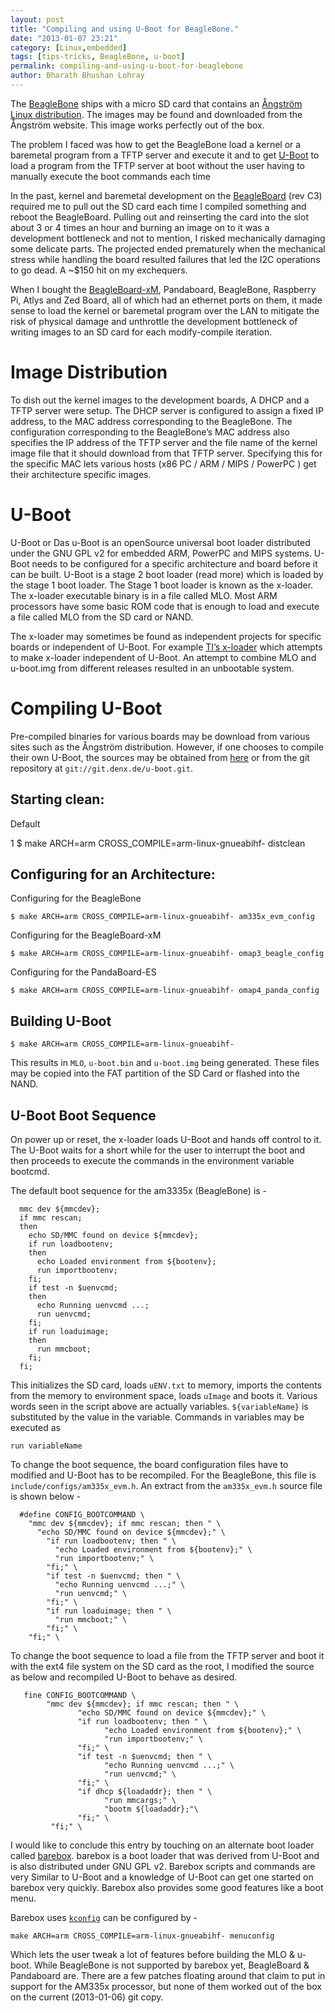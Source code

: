 ```yaml
---
layout: post
title: "Compiling and using U-Boot for BeagleBone."
date: "2013-01-07 23:21"
category: [Linux,embedded]
tags: [tips-tricks, BeagleBone, u-boot]
permalink: compiling-and-using-u-boot-for-beaglebone
author: Bharath Bhushan Lohray
---
```


The [BeagleBone]( https://web.archive.org/web/20140209172705/http://beagleboard.org/bone) ships with a micro SD card that contains an [Ångström Linux distribution](http://www.angstrom-distribution.org/). The images may be found and downloaded from the Ångström website. This image works perfectly out of the box.

The problem I faced was how to get the BeagleBone load a kernel or a baremetal program from a TFTP server and execute it and to get [U-Boot](https://web.archive.org/web/20140209172705/http://www.denx.de/wiki/U-Boot/WebHome) to load a  program from the TFTP server at boot without the user having to manually execute the boot commands each time


In the past, kernel and baremetal development on the [BeagleBoard](https://web.archive.org/web/20140209172705/http://beagleboard.org/hardware) (rev C3) required me to pull out the SD card each time I compiled something and reboot the BeagleBoard. Pulling out and reinserting the card into the slot about 3 or 4 times an hour and burning an image on to it was a development bottleneck and not to mention, I risked mechanically damaging some delicate parts. The projected ended prematurely when the mechanical stress while handling the board resulted failures that led the I2C operations to go dead. A ~$150 hit on my exchequers.

When I bought the [BeagleBoard-xM](https://web.archive.org/web/20140209172705/http://beagleboard.org/hardware-xm), Pandaboard, BeagleBone, Raspberry Pi, Atlys and Zed Board, all of which had an ethernet ports on them, it made sense to load the kernel or baremetal program over the LAN to mitigate the risk of physical damage and unthrottle the development bottleneck of writing images to an SD card for each modify-compile iteration.

Image Distribution
==================

To dish out the kernel images to the development boards, A DHCP and a TFTP server were setup. The DHCP server is configured to assign a fixed IP address, to the MAC address corresponding to the BeagleBone. The configuration corresponding to the BeagleBone’s MAC address also specifies the IP address of the TFTP server and the file name of the kernel image file that it should download from that TFTP server. Specifying this for the specific MAC lets various hosts (x86 PC / ARM / MIPS / PowerPC ) get their architecture specific images.

U-Boot
======

U-Boot or Das u-Boot is an openSource universal boot loader distributed under the GNU GPL v2 for embedded ARM, PowerPC and MIPS systems. U-Boot needs to be configured  for a specific architecture and board before it can be built. U-Boot is a stage 2 boot loader (read more) which is loaded by the stage 1 boot loader. The Stage 1 boot loader is known as the x-loader. The x-loader executable binary is in a file called MLO. Most ARM processors have some basic ROM code that is enough to load and execute a file called MLO from the SD card or NAND.

The x-loader may sometimes be found as independent projects for specific boards or independent of U-Boot. For example [TI’s x-loader](http://gitorious.org/x-load-omap3) which attempts to make x-loader independent of U-Boot. An attempt to combine MLO and u-boot.img from different releases resulted in an unbootable system.

Compiling U-Boot
================

Pre-compiled binaries for various boards may be download from various sites such as the Ångström distribution. However, if one chooses to compile their own U-Boot, the sources may be obtained from [here](ftp://ftp.denx.de/pub/u-boot/) or from the git repository at `git://git.denx.de/u-boot.git`.

## Starting clean:

Default

1
$ make ARCH=arm CROSS_COMPILE=arm-linux-gnueabihf- distclean


## Configuring for an Architecture:

Configuring for the BeagleBone

```
$ make ARCH=arm CROSS_COMPILE=arm-linux-gnueabihf- am335x_evm_config
```

Configuring for the BeagleBoard-xM

```
$ make ARCH=arm CROSS_COMPILE=arm-linux-gnueabihf- omap3_beagle_config
```


Configuring for the PandaBoard-ES

```
$ make ARCH=arm CROSS_COMPILE=arm-linux-gnueabihf- omap4_panda_config
```

## Building U-Boot

```
$ make ARCH=arm CROSS_COMPILE=arm-linux-gnueabihf-
```


This results in `MLO`, `u-boot.bin` and `u-boot.img` being generated. These files may be copied into the FAT partition of the SD Card or flashed into the NAND.

## U-Boot Boot Sequence

On power up or reset, the x-loader loads U-Boot and hands off control to it. The U-Boot waits for a short while for the user to interrupt the boot and then proceeds to execute the commands in the environment variable bootcmd.

The default boot sequence for the am3335x (BeagleBone) is -


```
  mmc dev ${mmcdev};
  if mmc rescan;
  then
    echo SD/MMC found on device ${mmcdev};
    if run loadbootenv;
    then
      echo Loaded environment from ${bootenv};
      run importbootenv;
    fi;
    if test -n $uenvcmd;
    then
      echo Running uenvcmd ...;
      run uenvcmd;
    fi;
    if run loaduimage;
    then
      run mmcboot;
    fi;
  fi;  
```


This initializes the SD card, loads `uENV.txt` to memory, imports the contents from the memory to environment space, loads `uImage` and boots it. Various words seen in the script above are actually variables. `${variableName}` is substituted by the value in the variable. Commands in variables may be executed as


```
run variableName
```

To change the boot sequence, the board configuration files have to modified and U-Boot has to be recompiled. For the BeagleBone, this file is `include/configs/am335x_evm.h`. An extract from the `am335x_evm.h` source file is shown below -

```
  #define CONFIG_BOOTCOMMAND \
    "mmc dev ${mmcdev}; if mmc rescan; then " \
      "echo SD/MMC found on device ${mmcdev};" \
        "if run loadbootenv; then " \
          "echo Loaded environment from ${bootenv};" \
          "run importbootenv;" \
        "fi;" \
        "if test -n $uenvcmd; then " \
          "echo Running uenvcmd ...;" \
          "run uenvcmd;" \
        "fi;" \
        "if run loaduimage; then " \
          "run mmcboot;" \
        "fi;" \
    "fi;" \
```

To change the boot sequence to load a file from the TFTP server and boot it with the ext4 file system on the SD card as the root, I modified the source as below and recompiled U-Boot to behave as desired.

```
   fine CONFIG_BOOTCOMMAND \
        "mmc dev ${mmcdev}; if mmc rescan; then " \
               "echo SD/MMC found on device ${mmcdev};" \
               "if run loadbootenv; then " \
                     "echo Loaded environment from ${bootenv};" \
                     "run importbootenv;" \
               "fi;" \
               "if test -n $uenvcmd; then " \
                     "echo Running uenvcmd ...;" \
                     "run uenvcmd;" \
               "fi;" \
               "if dhcp ${loadaddr}; then " \
                     "run mmcargs;" \
                     "bootm ${loadaddr};"\
               "fi;" \
         "fi;" \
```

I would like to conclude this entry by touching on an alternate boot loader called [barebox](http://barebox.org/). barebox is a boot loader that was derived from U-Boot and is also distributed under GNU GPL v2. Barebox scripts and commands are very Similar to U-Boot and a knowledge of U-Boot can get one started on barebox very quickly. Barebox also provides some good features like a boot menu.

Barebox uses [`kconfig`](/http://en.wikipedia.org/wiki/Menuconfig) can be configured by -

```
make ARCH=arm CROSS_COMPILE=arm-linux-gnueabihf- menuconfig
```

Which lets the user tweak a lot of features before building the MLO & u-boot. While BeagleBone is not supported by barebox yet, BeagleBoard & Pandaboard are. There are a  few patches floating around that claim to put in support for the AM335x processor, but none of them worked out of the box on the current (2013-01-06) git copy.
